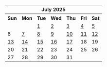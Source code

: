 <table align="center" border="0" cellpadding="0" cellspacing="0" class="month">
 <tr>
  <th class="month" colspan="7">
   July 2025
  </th>
 </tr>
 <tr>
  <th class="sun">
   Sun
  </th>
  <th class="mon">
   Mon
  </th>
  <th class="tue">
   Tue
  </th>
  <th class="wed">
   Wed
  </th>
  <th class="thu">
   Thu
  </th>
  <th class="fri">
   Fri
  </th>
  <th class="sat">
   Sat
  </th>
 </tr>
 <tr>
  <td class="noday">
  </td>
  <td class="noday">
  </td>
  <td class="tue">
   <a href="20250701.py">
    1
   </a>
  </td>
  <td class="wed">
   <a href="20250702.py">
    2
   </a>
  </td>
  <td class="thu">
   <a href="20250703.py">
    3
   </a>
  </td>
  <td class="fri">
   <a href="20250704.py">
    4
   </a>
  </td>
  <td class="sat">
   <a href="20250705.py">
    5
   </a>
  </td>
 </tr>
 <tr>
  <td class="sun">
   6
  </td>
  <td class="mon">
   <a href="20250707.py">
    7
   </a>
  </td>
  <td class="tue">
   <a href="20250708.py">
    8
   </a>
  </td>
  <td class="wed">
   <a href="20250709.py">
    9
   </a>
  </td>
  <td class="thu">
   <a href="20250710.py">
    10
   </a>
  </td>
  <td class="fri">
   <a href="20250711.py">
    11
   </a>
  </td>
  <td class="sat">
   <a href="20250712.py">
    12
   </a>
  </td>
 </tr>
 <tr>
  <td class="sun">
   <a href="20250713.py">
    13
   </a>
  </td>
  <td class="mon">
   <a href="20250714.py">
    14
   </a>
  </td>
  <td class="tue">
   <a href="20250715.py">
    15
   </a>
  </td>
  <td class="wed">
   <a href="20250716.py">
    16
   </a>
  </td>
  <td class="thu">
   <a href="20250717.py">
    17
   </a>
  </td>
  <td class="fri">
   18
  </td>
  <td class="sat">
   19
  </td>
 </tr>
 <tr>
  <td class="sun">
   20
  </td>
  <td class="mon">
   21
  </td>
  <td class="tue">
   22
  </td>
  <td class="wed">
   23
  </td>
  <td class="thu">
   24
  </td>
  <td class="fri">
   25
  </td>
  <td class="sat">
   26
  </td>
 </tr>
 <tr>
  <td class="sun">
   27
  </td>
  <td class="mon">
   28
  </td>
  <td class="tue">
   29
  </td>
  <td class="wed">
   30
  </td>
  <td class="thu">
   31
  </td>
  <td class="noday">
  </td>
  <td class="noday">
  </td>
 </tr>
</table>
